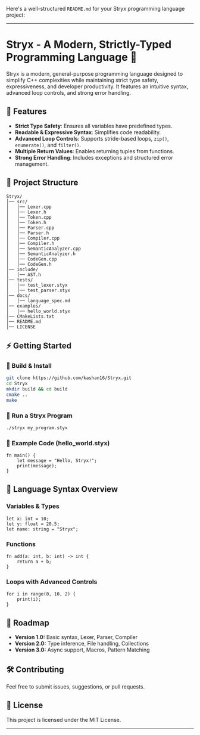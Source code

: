 Here's a well-structured `README.md` for your Stryx programming language project:

---

# **Stryx - A Modern, Strictly-Typed Programming Language** 🚀  

Stryx is a modern, general-purpose programming language designed to simplify C++ complexities while maintaining strict type safety, expressiveness, and developer productivity. It features an intuitive syntax, advanced loop controls, and strong error handling.

## **📌 Features**
- **Strict Type Safety**: Ensures all variables have predefined types.
- **Readable & Expressive Syntax**: Simplifies code readability.
- **Advanced Loop Controls**: Supports stride-based loops, `zip()`, `enumerate()`, and `filter()`.
- **Multiple Return Values**: Enables returning tuples from functions.
- **Strong Error Handling**: Includes exceptions and structured error management.

## **📂 Project Structure**
```
Stryx/
│── src/
│   │── Lexer.cpp
│   │── Lexer.h
│   │── Token.cpp
│   │── Token.h
│   │── Parser.cpp
│   │── Parser.h
│   │── Compiler.cpp
│   │── Compiler.h
│   │── SemanticAnalyzer.cpp
│   │── SemanticAnalyzer.h
│   │── CodeGen.cpp
│   │── CodeGen.h
│── include/
│   │── AST.h
│── tests/
│   │── test_lexer.styx
│   │── test_parser.styx
│── docs/
│   │── language_spec.md
│── examples/
│   │── hello_world.styx
│── CMakeLists.txt
│── README.md
│── LICENSE
```

## **⚡ Getting Started**
### **🔹 Build & Install**
```sh
git clone https://github.com/kashan16/Stryx.git
cd Stryx
mkdir build && cd build
cmake ..
make
```

### **🔹 Run a Stryx Program**
```sh
./stryx my_program.styx
```

### **🔹 Example Code (hello_world.styx)**
```stryx
fn main() {
    let message = "Hello, Stryx!";
    print(message);
}
```

## **📜 Language Syntax Overview**
### **Variables & Types**
```stryx
let x: int = 10;
let y: float = 20.5;
let name: string = "Stryx";
```

### **Functions**
```stryx
fn add(a: int, b: int) -> int {
    return a + b;
}
```

### **Loops with Advanced Controls**
```stryx
for i in range(0, 10, 2) {
    print(i);
}
```

## **🚧 Roadmap**
- **Version 1.0:** Basic syntax, Lexer, Parser, Compiler
- **Version 2.0:** Type inference, File handling, Collections
- **Version 3.0:** Async support, Macros, Pattern Matching

## **🛠 Contributing**
Feel free to submit issues, suggestions, or pull requests.

## **📄 License**
This project is licensed under the MIT License.

---